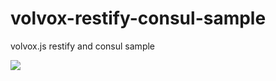 # volvox-restify-consul-sample
volvox.js restify and consul sample

![](https://avatars3.githubusercontent.com/u/16361502?v=3&s=200)  
